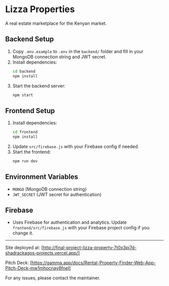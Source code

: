 # Lizza Properties
A real estate marketplace for the Kenyan market.

## Backend Setup
1. Copy `.env.example` to `.env` in the `backend/` folder and fill in your MongoDB connection string and JWT secret.
2. Install dependencies:
   ```sh
   cd backend
   npm install
   ```
3. Start the backend server:
   ```sh
   npm start
   ```

## Frontend Setup
1. Install dependencies:
   ```sh
   cd frontend
   npm install
   ```
2. Update `src/firebase.js` with your Firebase config if needed.
3. Start the frontend:
   ```sh
   npm run dev
   ```

## Environment Variables
- `MONGO` (MongoDB connection string)
- `JWT_SECRET` (JWT secret for authentication)

## Firebase
- Uses Firebase for authentication and analytics. Update `frontend/src/firebase.js` with your Firebase project config if you change it.

---

Site deployed at: [http://final-project-lizza-property-7t0x3pj7d-shadrackagos-projects.vercel.app/]

Pitch Deck: [https://gamma.app/docs/Rental-Property-Finder-Web-App-Pitch-Deck-mw1mhocnay8fnel]


For any issues, please contact the maintainer. 
